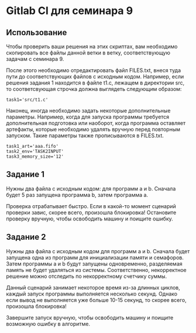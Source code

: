 # Gitlab CI для семинара 9

## Использование

Чтобы проверить ваши решения на этих скриптах, вам необходимо скопировать
все файлы данной ветки в ветку, соответствующую задачам с семинара 9.

После этого необходимо отредактировать файл FILES.txt, внеся туда пути до
соответствующих файлов с исходным кодом. Например, если решения задания 1
находится в файле t1.c, лежащем в директории src, то соответсвующая строчка
должна выглядеть следующим образом:

```
task1='src/t1.c'
```

Наконец, иногда необходимо задать некоторые дополнительные параметры.
Например, когда для запуска программы требуется дополнительная подготовка
или наоборот, когда программа оставляет артефакты, которые необходимо
удалять вручную перед повторным запуском. Такие параметры также
прописываются в FILES.txt.

```
task1_art='aaa.fifo'
task2_env='TASK2INPUT'
task3_memory_size='12'
```

## Задание 1

Нужны два файла с исходным кодом: для программ a и b. Сначала будет 5 раз
запущена программа b, затем программа a.

Проверка отрабатывает быстро. Если в какой-то момент сценарий проверки
завис, скорее всего, произошла блокировка! Остановите проверку вручную,
чтобы освободить машину и поищите ошибку.

## Задание 2

Нужны два файла с исходным кодом для программ a и b. Сначала будет запущена
одна из программ для инициализации памяти и семафоров. Затем программы a и b
будут запущены одновременно, разделяемая память не будет удаляться из
системы. Соответственно, некорректное решение можно отследить по
некорректному счетчику суммы.

Данный сценарий занимает некоторое время из-за длинных циклов, каждый
запуск программы выполняется несколько секунд. Однако если вывод не
выполняется уже больше 10-15 секунд, то скорее всего, произошла
блокировка!

Завершите запуск вручную, чтобы освободить машину и поищите возможную
ошибку в алгоритме.

